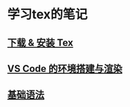 # 学习tex的笔记



## [下载 & 安装 Tex](./install.md)



## [VS Code 的环境搭建与渲染](./vscode-env.md)



## [基础语法](./grammar.md)

